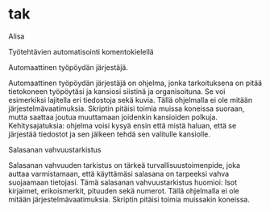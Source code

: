 # tak
Alisa

Työtehtävien automatisointi komentokielellä

Automaattinen työpöydän järjestäjä. 

Automaattinen työpöydän järjestäjä on ohjelma, jonka tarkoituksena on pitää tietokoneen työpöytäsi ja kansiosi siistinä ja organisoituna. Se voi esimerkiksi lajitella eri tiedostoja sekä kuvia.
Tällä ohjelmalla ei ole mitään järjestelmävaatimuksia.
Skriptin pitäisi toimia muissa koneissa suoraan, mutta saattaa joutua muuttamaan joidenkin kansioiden polkuja.
Kehitysajatuksia: ohjelma voisi kysyä ensin että mistä haluan, että se järjestää tiedostot ja sen jälkeen tehdä sen valitulle kansiolle.


Salasanan vahvuustarkistus

Salasanan vahvuuden tarkistus on tärkeä turvallisuustoimenpide, joka auttaa varmistamaan, että käyttämäsi salasana on tarpeeksi vahva suojaamaan tietojasi. Tämä salasanan vahvuustarkistus huomioi: Isot kirjaimet, erikoismerkit, 
pituuden sekä numerot.
Tällä ohjelmalla ei ole mitään järjestelmävaatimuksia.
Skriptin pitäisi toimia muissakin koneissa.
